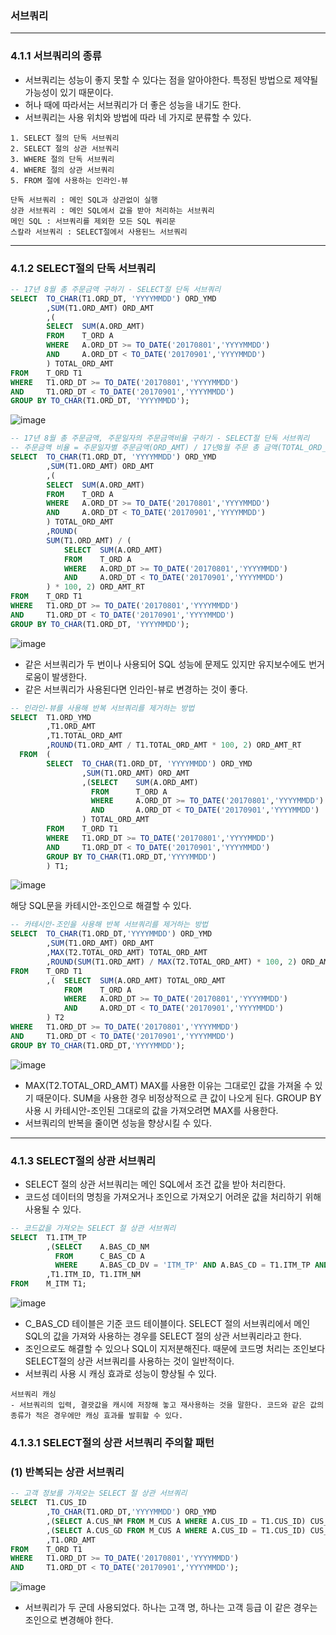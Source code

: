 ### 서브쿼리

---

### 4.1.1 서브쿼리의 종류

- 서브쿼리는 성능이 좋지 못할 수 있다는 점을 알아야한다. 특정된 방법으로 제약될 가능성이 있기 때문이다.
- 허나 때에 따라서는 서브쿼리가 더 좋은 성능을 내기도 한다.
- 서브쿼리는 사용 위치와 방법에 따라 네 가지로 분류할 수 있다.

```TEXT
1. SELECT 절의 단독 서브쿼리
2. SELECT 절의 상관 서브쿼리
3. WHERE 절의 단독 서브쿼리
4. WHERE 절의 상관 서브쿼리
5. FROM 절에 사용하는 인라인-뷰

단독 서브쿼리 : 메인 SQL과 상관없이 실행
상관 서브쿼리 : 메인 SQL에서 값을 받아 처리하는 서브쿼리
메인 SQL : 서브쿼리를 제외한 모든 SQL 쿼리문
스칼라 서브쿼리 : SELECT절에서 사용된느 서브쿼리
```

---

### 4.1.2 SELECT절의 단독 서브쿼리

```SQL
-- 17년 8월 총 주문금액 구하기 - SELECT절 단독 서브쿼리
SELECT  TO_CHAR(T1.ORD_DT, 'YYYYMMDD') ORD_YMD
        ,SUM(T1.ORD_AMT) ORD_AMT
        ,(
        SELECT  SUM(A.ORD_AMT)
        FROM    T_ORD A
        WHERE   A.ORD_DT >= TO_DATE('20170801','YYYYMMDD')
        AND     A.ORD_DT < TO_DATE('20170901','YYYYMMDD')
        ) TOTAL_ORD_AMT
FROM    T_ORD T1
WHERE   T1.ORD_DT >= TO_DATE('20170801','YYYYMMDD')
AND     T1.ORD_DT < TO_DATE('20170901','YYYYMMDD')
GROUP BY TO_CHAR(T1.ORD_DT, 'YYYYMMDD');
```

![image](https://user-images.githubusercontent.com/51357635/131352676-7c0fb92a-fa98-44dc-9ee5-d442d67e050a.png)

```SQL
-- 17년 8월 총 주문금액, 주문일자의 주문금액비율 구하기 - SELECT절 단독 서브쿼리
-- 주문금액 비율 = 주문일자별 주문금액(ORD_AMT) / 17년8월 주문 총 금액(TOTAL_ORD_AMT) * 100.00
SELECT  TO_CHAR(T1.ORD_DT, 'YYYYMMDD') ORD_YMD
        ,SUM(T1.ORD_AMT) ORD_AMT
        ,(
        SELECT  SUM(A.ORD_AMT)
        FROM    T_ORD A
        WHERE   A.ORD_DT >= TO_DATE('20170801','YYYYMMDD')
        AND     A.ORD_DT < TO_DATE('20170901','YYYYMMDD')
        ) TOTAL_ORD_AMT
        ,ROUND(
        SUM(T1.ORD_AMT) / (
            SELECT  SUM(A.ORD_AMT)
            FROM    T_ORD A
            WHERE   A.ORD_DT >= TO_DATE('20170801','YYYYMMDD')
            AND     A.ORD_DT < TO_DATE('20170901','YYYYMMDD')
        ) * 100, 2) ORD_AMT_RT
FROM    T_ORD T1
WHERE   T1.ORD_DT >= TO_DATE('20170801','YYYYMMDD')
AND     T1.ORD_DT < TO_DATE('20170901','YYYYMMDD')
GROUP BY TO_CHAR(T1.ORD_DT, 'YYYYMMDD');
```

![image](https://user-images.githubusercontent.com/51357635/131528059-6f3b7890-beb0-4ea1-a869-f56205c06ef8.png)

- 같은 서브쿼리가 두 번이나 사용되어 SQL 성능에 문제도 있지만 유지보수에도 번거로움이 발생한다.
- 같은 서브쿼리가 사용된다면 인라인-뷰로 변경하는 것이 좋다.

```SQL
-- 인라인-뷰를 사용해 반복 서브쿼리를 제거하는 방법
SELECT  T1.ORD_YMD
        ,T1.ORD_AMT
        ,T1.TOTAL_ORD_AMT
        ,ROUND(T1.ORD_AMT / T1.TOTAL_ORD_AMT * 100, 2) ORD_AMT_RT
  FROM  (
        SELECT  TO_CHAR(T1.ORD_DT, 'YYYYMMDD') ORD_YMD
                ,SUM(T1.ORD_AMT) ORD_AMT
                ,(SELECT    SUM(A.ORD_AMT)
                  FROM      T_ORD A
                  WHERE     A.ORD_DT >= TO_DATE('20170801','YYYYMMDD')
                  AND       A.ORD_DT < TO_DATE('20170901','YYYYMMDD')
                ) TOTAL_ORD_AMT
        FROM    T_ORD T1
        WHERE   T1.ORD_DT >= TO_DATE('20170801','YYYYMMDD')
        AND     T1.ORD_DT < TO_DATE('20170901','YYYYMMDD')
        GROUP BY TO_CHAR(T1.ORD_DT,'YYYYMMDD')
        ) T1;
```

![image](https://user-images.githubusercontent.com/51357635/131528162-6a9a7e17-0c2f-40b1-9614-63d6404628f2.png)

해당 SQL문을 카테시안-조인으로 해결할 수 있다.

```SQL
-- 카테시안-조인을 사용해 반복 서브쿼리를 제거하는 방법
SELECT  TO_CHAR(T1.ORD_DT,'YYYYMMDD') ORD_YMD
        ,SUM(T1.ORD_AMT) ORD_AMT
        ,MAX(T2.TOTAL_ORD_AMT) TOTAL_ORD_AMT
        ,ROUND(SUM(T1.ORD_AMT) / MAX(T2.TOTAL_ORD_AMT) * 100, 2) ORD_AMT_RT
FROM    T_ORD T1
        ,(  SELECT  SUM(A.ORD_AMT) TOTAL_ORD_AMT
            FROM    T_ORD A
            WHERE   A.ORD_DT >= TO_DATE('20170801','YYYYMMDD')
            AND     A.ORD_DT < TO_DATE('20170901','YYYYMMDD')
        ) T2
WHERE   T1.ORD_DT >= TO_DATE('20170801','YYYYMMDD')
AND     T1.ORD_DT < TO_DATE('20170901','YYYYMMDD')
GROUP BY TO_CHAR(T1.ORD_DT,'YYYYMMDD');
```

![image](https://user-images.githubusercontent.com/51357635/131528272-c8890c44-1208-4dd1-919c-c914c3c56aed.png)

- MAX(T2.TOTAL_ORD_AMT) MAX를 사용한 이유는 그대로인 값을 가져올 수 있기 때문이다. SUM을 사용한 경우 비정상적으로 큰 값이 나오게 된다. GROUP BY 사용 시 카테시안-조인된 그대로의 값을 가져오려면 MAX를 사용한다.
- 서브쿼리의 반복을 줄이면 성능을 향상시킬 수 있다.

---

### 4.1.3 SELECT절의 상관 서브쿼리

- SELECT 절의 상관 서브쿼리는 메인 SQL에서 조건 값을 받아 처리한다.
- 코드성 데이터의 명칭을 가져오거나 조인으로 가져오기 어려운 값을 처리하기 위해 사용될 수 있다.

```SQL
-- 코드값을 가져오는 SELECT 절 상관 서브쿼리
SELECT  T1.ITM_TP
        ,(SELECT    A.BAS_CD_NM
          FROM      C_BAS_CD A
          WHERE     A.BAS_CD_DV = 'ITM_TP' AND A.BAS_CD = T1.ITM_TP AND A.LNG_CD = 'KO') ITM_TP_NM
        ,T1.ITM_ID, T1.ITM_NM
FROM    M_ITM T1;
```

![image](https://user-images.githubusercontent.com/51357635/131531561-353b062e-754d-4332-9271-864c15300f04.png)

- C_BAS_CD 테이블은 기준 코드 테이블이다. SELECT 절의 서브쿼리에서 메인 SQL의 값을 가져와 사용하는 경우를 SELECT 절의 상관 서브쿼리라고 한다.
- 조인으로도 해결할 수 있으나 SQL이 지저분해진다. 때문에 코드명 처리는 조인보다 SELECT절의 상관 서브쿼리를 사용하는 것이 일반적이다.
- 서브쿼리 사용 시 캐싱 효과로 성능이 향상될 수 있다.

```TEXT
서브쿼리 캐싱
- 서브쿼리의 입력, 결괏값을 캐시에 저장해 놓고 재사용하는 것을 말한다. 코드와 같은 값의 종류가 적은 경우에만 캐싱 효과를 발휘할 수 있다.
```

### 4.1.3.1 SELECT절의 상관 서브쿼리 주의할 패턴

### (1) 반복되는 상관 서브쿼리

```SQL
-- 고객 정보를 가져오는 SELECT 절 상관 서브쿼리
SELECT  T1.CUS_ID
        ,TO_CHAR(T1.ORD_DT,'YYYYMMDD') ORD_YMD
        ,(SELECT A.CUS_NM FROM M_CUS A WHERE A.CUS_ID = T1.CUS_ID) CUS_NM
        ,(SELECT A.CUS_GD FROM M_CUS A WHERE A.CUS_ID = T1.CUS_ID) CUS_GD
        ,T1.ORD_AMT
FROM    T_ORD T1
WHERE   T1.ORD_DT >= TO_DATE('20170801','YYYYMMDD')
AND     T1.ORD_DT < TO_DATE('20170901','YYYYMMDD');
```

![image](https://user-images.githubusercontent.com/51357635/131533064-45079dcc-c850-4a4b-8b14-be0b329feaad.png)

- 서브쿼리가 두 군데 사용되었다. 하나는 고객 명, 하나는 고객 등급 이 같은 경우는 조인으로 변경해야 한다.
